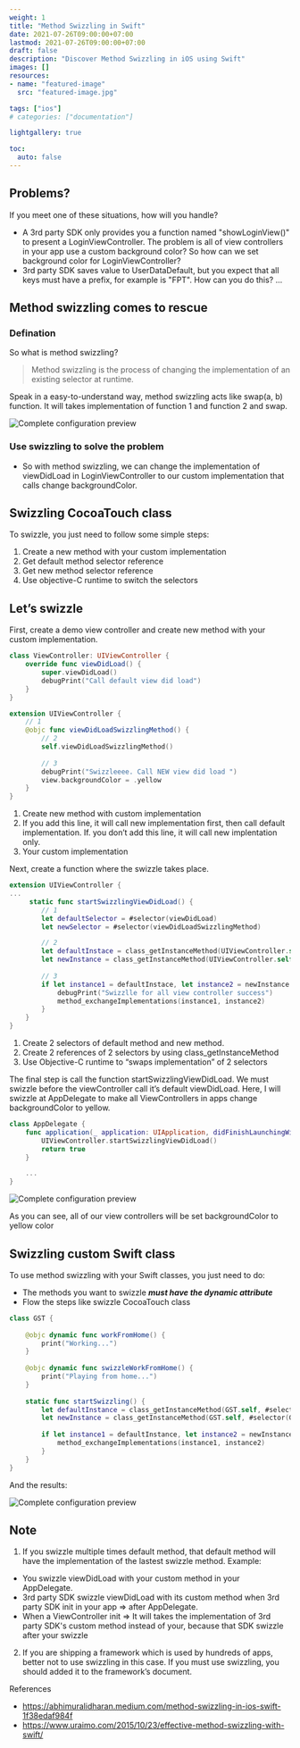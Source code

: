 ```yaml
---
weight: 1
title: "Method Swizzling in Swift"
date: 2021-07-26T09:00:00+07:00
lastmod: 2021-07-26T09:00:00+07:00
draft: false
description: "Discover Method Swizzling in iOS using Swift"
images: []
resources:
- name: "featured-image"
  src: "featured-image.jpg"

tags: ["ios"]
# categories: ["documentation"]

lightgallery: true

toc:
  auto: false
---
```


<!--more-->

## Problems?

If you meet one of these situations, how will you handle?
- A 3rd party SDK only provides you a function named "showLoginView()" to present a LoginViewController. The problem is all of view controllers in your app use a custom background color? So how can we set background color for LoginViewController?
- 3rd party SDK saves value to UserDataDefault, but you expect that all keys must have a prefix, for example is "FPT". How can you do this?
...

## Method swizzling comes to rescue
### Defination

So what is method swizzling?

> Method swizzling is the process of changing the implementation of an existing selector at runtime.

Speak in a easy-to-understand way, method swizzling acts like swap(a, b) function. It will takes implementation of function 1 and function 2 and swap.

![Complete configuration preview](swizzling.webp "How swizzling works")

### Use swizzling to solve the problem

- So with method swizzling, we can change the implementation of viewDidLoad in LoginViewController to our custom implementation that calls change backgroundColor.

## Swizzling CocoaTouch class

To swizzle, you just need to follow some simple steps:
1. Create a new method with your custom implementation
2. Get default method selector reference
3. Get new method selector reference
4. Use objective-C runtime to switch the selectors

## Let’s swizzle

First, create a demo view controller and create new method with your custom implementation.

```swift
class ViewController: UIViewController {
    override func viewDidLoad() {
        super.viewDidLoad()
        debugPrint("Call default view did load")
    }
}

extension UIViewController {
    // 1 
    @objc func viewDidLoadSwizzlingMethod() {
        // 2 
        self.viewDidLoadSwizzlingMethod()
        
        // 3 
        debugPrint("Swizzleeee. Call NEW view did load ")
        view.backgroundColor = .yellow
    }
}
```
1. Create new method with custom implementation
2. If you add this line, it will call new implementation first, then call default implementation. If. you don’t add this line, it will call new implentation only.
3. Your custom implementation

Next, create a function where the swizzle takes place.
```swift
extension UIViewController {
...
     static func startSwizzlingViewDidLoad() {
        // 1
        let defaultSelector = #selector(viewDidLoad)
        let newSelector = #selector(viewDidLoadSwizzlingMethod)

        // 2
        let defaultInstace = class_getInstanceMethod(UIViewController.self, defaultSelector)
        let newInstance = class_getInstanceMethod(UIViewController.self, newSelector)
        
        // 3
        if let instance1 = defaultInstace, let instance2 = newInstance {
            debugPrint("Swizzlle for all view controller success")
            method_exchangeImplementations(instance1, instance2)
        }
    }
}
```
1. Create 2 selectors of default method and new method.
2. Create 2 references of 2 selectors by using class_getInstanceMethod
3. Use Objective-C runtime to “swaps implementation” of 2 selectors

The final step is call the function startSwizzlingViewDidLoad. We must swizzle before the viewController call it’s default viewDidLoad.
Here, I will swizzle at AppDelegate to make all ViewControllers in apps change backgroundColor to yellow.

```swift
class AppDelegate {
    func application(_ application: UIApplication, didFinishLaunchingWithOptions launchOptions: [UIApplication.LaunchOptionsKey: Any]?) -> Bool {
        UIViewController.startSwizzlingViewDidLoad()
        return true
    }

    ...
}
```

![Complete configuration preview](Screen-Shot-2021-07-25-at-10.49.33.png "")

As you can see, all of our view controllers will be set backgroundColor to yellow color

## Swizzling custom Swift class

To use method swizzling with your Swift classes, you just need to do:
- The methods you want to swizzle ***must have the dynamic attribute***
- Flow the steps like swizzle CocoaTouch class

```swift
class GST {
    
    @objc dynamic func workFromHome() {
        print("Working...")
    }
    
    @objc dynamic func swizzleWorkFromHome() {
        print("Playing from home...")
    }
    
    static func startSwizzling() {
        let defaultInstance = class_getInstanceMethod(GST.self, #selector(GST.workFromHome))
        let newInstance = class_getInstanceMethod(GST.self, #selector(GST.swizzleWorkFromHome))
        
        if let instance1 = defaultInstance, let instance2 = newInstance {
            method_exchangeImplementations(instance1, instance2)
        }
    }
}
```

And the results:

![Complete configuration preview](Screen-Shot-2021-07-25-at-09.52.48.png "")

## Note

1. If you swizzle multiple times default method, that default method will have the implementation of the lastest swizzle method.
Example: 
- You swizzle viewDidLoad with your custom method in your AppDelegate.
- 3rd party SDK swizzle viewDidLoad with its custom method when 3rd party SDK init in your app => after AppDelegate.
- When a ViewController init => It will takes the implementation of 3rd party SDK's custom method instead of your, because that SDK swizzle after your swizzle

2. If you are shipping a framework which is used by hundreds of apps, better not to use swizzling in this case. If you must use swizzling, you should added it to the framework’s document.

References
- https://abhimuralidharan.medium.com/method-swizzling-in-ios-swift-1f38edaf984f
- https://www.uraimo.com/2015/10/23/effective-method-swizzling-with-swift/